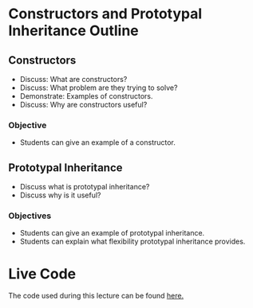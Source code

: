 # Constructors and Prototypal Inheritance Outline
## Constructors
* Discuss: What are constructors?
* Discuss: What problem are they trying to solve?
* Demonstrate: Examples of constructors.
* Discuss: Why are constructors useful?

### Objective
* Students can give an example of a constructor.

## Prototypal Inheritance
* Discuss what is prototypal inheritance?
* Discuss why is it useful?

### Objectives
* Students can give an example of prototypal inheritance.
* Students can explain what flexibility prototypal inheritance provides.

# Live Code
The code used during this lecture can be found [here.](https://codepen.io/collection/nZKGbv/)
